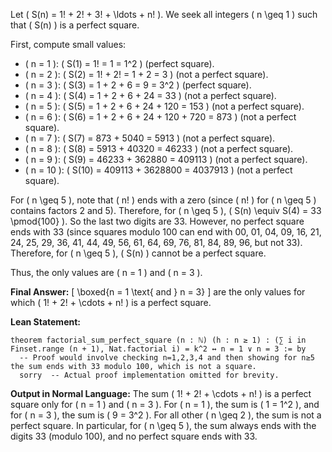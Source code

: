 Let \( S(n) = 1! + 2! + 3! + \ldots + n! \). We seek all integers \( n \geq 1 \) such that \( S(n) \) is a perfect square.

First, compute small values:
- \( n = 1 \): \( S(1) = 1! = 1 = 1^2 \) (perfect square).
- \( n = 2 \): \( S(2) = 1! + 2! = 1 + 2 = 3 \) (not a perfect square).
- \( n = 3 \): \( S(3) = 1 + 2 + 6 = 9 = 3^2 \) (perfect square).
- \( n = 4 \): \( S(4) = 1 + 2 + 6 + 24 = 33 \) (not a perfect square).
- \( n = 5 \): \( S(5) = 1 + 2 + 6 + 24 + 120 = 153 \) (not a perfect square).
- \( n = 6 \): \( S(6) = 1 + 2 + 6 + 24 + 120 + 720 = 873 \) (not a perfect square).
- \( n = 7 \): \( S(7) = 873 + 5040 = 5913 \) (not a perfect square).
- \( n = 8 \): \( S(8) = 5913 + 40320 = 46233 \) (not a perfect square).
- \( n = 9 \): \( S(9) = 46233 + 362880 = 409113 \) (not a perfect square).
- \( n = 10 \): \( S(10) = 409113 + 3628800 = 4037913 \) (not a perfect square).

For \( n \geq 5 \), note that \( n! \) ends with a zero (since \( n! \) for \( n \geq 5 \) contains factors 2 and 5). Therefore, for \( n \geq 5 \), \( S(n) \equiv S(4) = 33 \pmod{100} \). So the last two digits are 33. However, no perfect square ends with 33 (since squares modulo 100 can end with 00, 01, 04, 09, 16, 21, 24, 25, 29, 36, 41, 44, 49, 56, 61, 64, 69, 76, 81, 84, 89, 96, but not 33). Therefore, for \( n \geq 5 \), \( S(n) \) cannot be a perfect square.

Thus, the only values are \( n = 1 \) and \( n = 3 \).

**Final Answer:**
\[
\boxed{n = 1 \text{ and } n = 3}
\]
are the only values for which \( 1! + 2! + \cdots + n! \) is a perfect square.

**Lean Statement:**
```lean
theorem factorial_sum_perfect_square (n : ℕ) (h : n ≥ 1) : (∑ i in Finset.range (n + 1), Nat.factorial i) = k^2 ↔ n = 1 ∨ n = 3 := by
  -- Proof would involve checking n=1,2,3,4 and then showing for n≥5 the sum ends with 33 modulo 100, which is not a square.
  sorry  -- Actual proof implementation omitted for brevity.
```

**Output in Normal Language:**
The sum \( 1! + 2! + \cdots + n! \) is a perfect square only for \( n = 1 \) and \( n = 3 \). For \( n = 1 \), the sum is \( 1 = 1^2 \), and for \( n = 3 \), the sum is \( 9 = 3^2 \). For all other \( n \geq 2 \), the sum is not a perfect square. In particular, for \( n \geq 5 \), the sum always ends with the digits 33 (modulo 100), and no perfect square ends with 33.